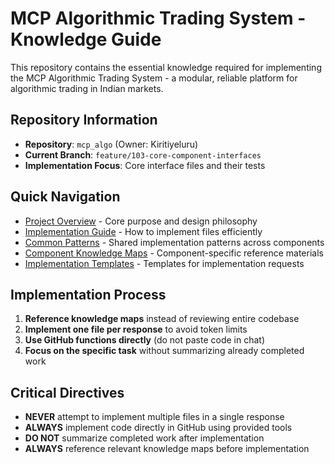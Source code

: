 # MCP Algorithmic Trading System - Knowledge Guide

This repository contains the essential knowledge required for implementing the MCP Algorithmic Trading System - a modular, reliable platform for algorithmic trading in Indian markets.

## Repository Information
- **Repository**: `mcp_algo` (Owner: Kiritiyeluru)
- **Current Branch**: `feature/103-core-component-interfaces`
- **Implementation Focus**: Core interface files and their tests

## Quick Navigation

- [Project Overview](project_overview.md) - Core purpose and design philosophy
- [Implementation Guide](implementation_guide.md) - How to implement files efficiently
- [Common Patterns](common_patterns.md) - Shared implementation patterns across components
- [Component Knowledge Maps](components/) - Component-specific reference materials
- [Implementation Templates](templates/) - Templates for implementation requests

## Implementation Process

1. **Reference knowledge maps** instead of reviewing entire codebase
2. **Implement one file per response** to avoid token limits
3. **Use GitHub functions directly** (do not paste code in chat)
4. **Focus on the specific task** without summarizing already completed work

## Critical Directives

- **NEVER** attempt to implement multiple files in a single response
- **ALWAYS** implement code directly in GitHub using provided tools
- **DO NOT** summarize completed work after implementation
- **ALWAYS** reference relevant knowledge maps before implementation
